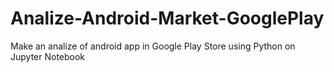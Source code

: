 # Analize-Android-Market-GooglePlay
Make an analize of android app in Google Play Store using Python on Jupyter Notebook

